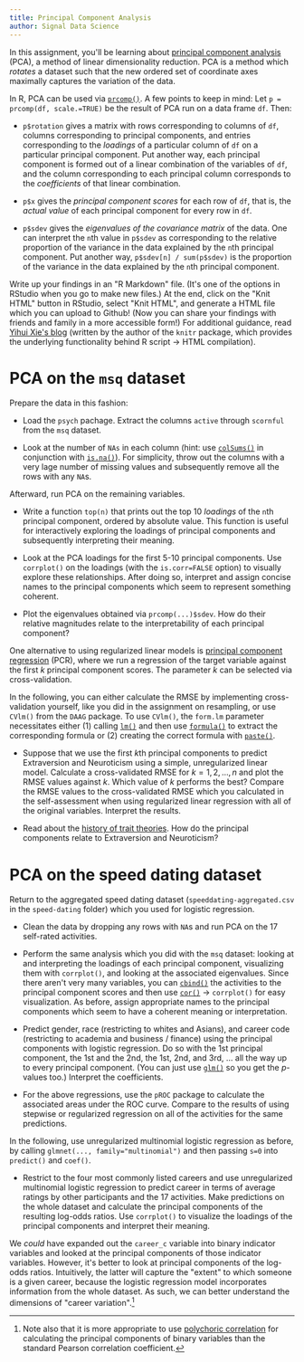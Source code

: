 ```yaml
---
title: Principal Component Analysis
author: Signal Data Science	
---
```


In this assignment, you'll be learning about [principal component analysis](https://en.wikipedia.org/wiki/Principal_component_analysis) (PCA), a method of linear dimensionality reduction. PCA is a method which *rotates* a dataset such that the new ordered set of coordinate axes maximally captures the variation of the data.

In R, PCA can be used via [`prcomp()`](https://stat.ethz.ch/R-manual/R-patched/library/stats/html/prcomp.html). A few points to keep in mind: Let `p = prcomp(df, scale.=TRUE)` be the result of PCA run on a data frame `df`. Then:

* `p$rotation` gives a matrix with rows corresponding to columns of `df`, columns corresponding to principal components, and entries corresponding to the *loadings* of a particular column of `df` on a particular principal component. Put another way, each principal component is formed out of a linear combination of the variables of `df`, and the column corresponding to each principal column corresponds to the *coefficients* of that linear combination.

* `p$x` gives the *principal component scores* for each row of `df`, that is, the *actual value* of each principal component for every row in `df`.

* `p$sdev` gives the *eigenvalues of the covariance matrix* of the data. One can interpret the `n`th value in `p$sdev` as corresponding to the relative proportion of the variance in the data explained by the `n`th principal component. Put another way, `p$sdev[n] / sum(p$sdev)` is the proportion of the variance in the data explained by the `n`th principal component.

Write up your findings in an "R Markdown" file. (It's one of the options in RStudio when you go to make new files.) At the end, click on the "Knit HTML" button in RStudio, select "Knit HTML", and generate a HTML file which you can upload to Github! (Now you can share your findings with friends and family in a more accessible form!) For additional guidance, read [Yihui Xie's blog](http://yihui.name/en/2012/06/enjoyable-reproducible-research/) (written by the author of the `knitr` package, which provides the underlying functionality behind R script $\to$ HTML compilation).

PCA on the `msq` dataset
========================

Prepare the data in this fashion:

* Load the `psych` pachage. Extract the columns `active` through `scornful` from the `msq` dataset.

* Look at the number of `NAs` in each column (hint: use [`colSums()`](https://stat.ethz.ch/R-manual/R-devel/library/base/html/colSums.html) in conjunction with [`is.na()`](https://stat.ethz.ch/R-manual/R-devel/library/base/html/NA.html)). For simplicity, throw out the columns with a very lage number of missing values and subsequently remove all the rows with any `NA`s.

Afterward, run PCA on the remaining variables.

* Write a function `top(n)` that prints out the top 10 *loadings* of the `n`th principal component, ordered by absolute value. This function is useful for interactively exploring the loadings of principal components and subsequently interpreting their meaning.

* Look at the PCA loadings for the first 5-10 principal components. Use `corrplot()` on the loadings (with the `is.corr=FALSE` option) to visually explore these relationships. After doing so, interpret and assign concise names to the principal components which seem to represent something coherent.

* Plot the eigenvalues obtained via `prcomp(...)$sdev`. How do their relative magnitudes relate to the interpretability of each principal component?

One alternative to using regularized linear models is [principal component regression](https://en.wikipedia.org/wiki/Principal_component_regression) (PCR), where we run a regression of the target variable against the first $k$ principal component scores. The parameter $k$ can be selected via cross-validation.

In the following, you can either calculate the RMSE by implementing cross-validation yourself, like you did in the assignment on resampling, or use `CVlm()` from the `DAAG` package. To use `CVlm()`, the `form.lm` parameter necessitates either (1) calling [`lm()`](https://stat.ethz.ch/R-manual/R-devel/library/stats/html/lm.html) and then use [`formula()`](https://stat.ethz.ch/R-manual/R-devel/library/stats/html/formula.html) to extract the corresponding formula or (2) creating the correct formula with [`paste()`](https://stat.ethz.ch/R-manual/R-devel/library/base/html/paste.html).

* Suppose that we use the first $k$th principal components to predict Extraversion and Neuroticism using a simple, unregularized linear model. Calculate a cross-validated RMSE for $k = 1, 2, \ldots, n$ and plot the RMSE values against $k$. Which value of $k$ performs the best? Compare the RMSE values to the cross-validated RMSE which you calculated in the self-assessment when using regularized linear regression with all of the original variables. Interpret the results.

* Read about the [history of trait theories](http://webspace.ship.edu/cgboer/eysenck.html). How do the principal components relate to Extraversion and Neuroticism?

PCA on the speed dating dataset
===============================

Return to the aggregated speed dating dataset (`speeddating-aggregated.csv` in the `speed-dating` folder) which you used for logistic regression.

* Clean the data by dropping any rows with `NA`s and run PCA on the 17 self-rated activities.

* Perform the same analysis which you did with the `msq` dataset: looking at and interpreting the loadings of each principal component, visualizing them with `corrplot()`, and looking at the associated eigenvalues. Since there aren't very many variables, you can [`cbind()`](https://stat.ethz.ch/R-manual/R-devel/library/base/html/cbind.html) the activities to the principal component scores and then use [`cor()`](https://stat.ethz.ch/R-manual/R-patched/library/stats/html/cor.html) $\to$ `corrplot()` for easy visualization. As before, assign appropriate names to the principal components which seem to have a coherent meaning or interpretation.

* Predict gender, race (restricting to whites and Asians), and career code (restricting to academia and business / finance) using the principal components with logistic regression. Do so with the 1st principal component, the 1st and the 2nd, the 1st, 2nd, and 3rd, ... all the way up to every principal component. (You can just use [`glm()`](https://stat.ethz.ch/R-manual/R-devel/library/stats/html/glm.html) so you get the $p$-values too.) Interpret the coefficients.

* For the above regressions, use the `pROC` package to calculate the associated areas under the ROC curve. Compare to the results of using stepwise or regularized regression on all of the activities for the same predictions.

In the following, use unregularized multinomial logistic regression as before, by calling `glmnet(..., family="multinomial")` and then passing `s=0` into `predict()` and `coef()`.

* Restrict to the four most commonly listed careers and use unregularized multinomial logistic regression to predict career in terms of average ratings by other participants and the 17 activities. Make predictions on the whole dataset and calculate the principal components of the resulting log-odds ratios. Use `corrplot()` to visualize the loadings of the principal components and interpret their meaning.

We *could* have expanded out the `career_c` variable into binary indicator variables and looked at the principal components of those indicator variables. However, it's better to look at principal components of the log-odds ratios. Intuitively, the latter will capture the "extent" to which someone is a given career, because the logistic regression model incorporates information from the whole dataset. As such, we can better understand the dimensions of "career variation".[^poly]

[^poly]: Note also that it is more appropriate to use [polychoric correlation](https://en.wikipedia.org/wiki/Polychoric_correlation) for calculating the principal components of binary variables than the standard Pearson correlation coefficient.